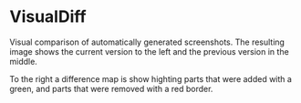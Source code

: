 VisualDiff
==========

Visual comparison of automatically generated screenshots. 
The resulting image shows the current version to the left and the previous version in the middle.

To the right a difference map is show highting parts that were added with a green, and parts that were removed with a red border.
